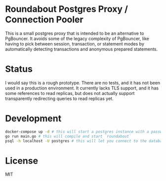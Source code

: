 # Roundabout Postgres Proxy / Connection Pooler

This is a small postgres proxy that is intended to be an alternative to PgBouncer. It avoids some of the legacy complexity of PgBouncer, like having to pick between session, transaction, or statement modes by automatically detecting transactions and anonymous prepared statements.

# Status

I would say this is a rough prototype. There are no tests, and it has not been used in a production environment. It currently lacks TLS support, and it has some references to read replicas, but does not actually support transparently redirecting queries to read replicas yet.

# Development

```bash
docker-compose up -d # this will start a postgres instance with a password matching the one in `roundabout.yml`
go run main.go # this will compile and start `roundabout`
psql -h localhost -U postgres # this will let you connect to the database through `roundabout`, and you'll need to use the password specified in `roundabout.yml` in virtual.password
```

# License

MIT
